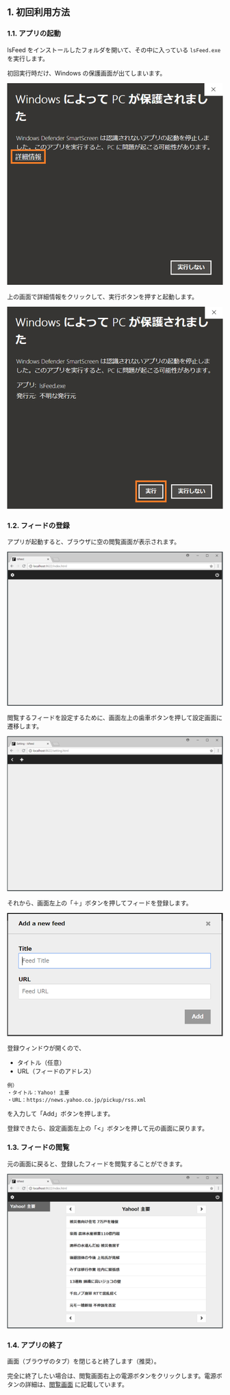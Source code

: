 ## 1. 初回利用方法
### 1.1. アプリの起動
lsFeed をインストールしたフォルダを開いて、その中に入っている `lsFeed.exe` を実行します。

初回実行時だけ、Windows の保護画面が出てしまいます。

![保護画面１](./first-time/hogo1.png)

上の画面で詳細情報をクリックして、実行ボタンを押すと起動します。

![保護画面２](./first-time/hogo2.png)


### 1.2. フィードの登録
アプリが起動すると、ブラウザに空の閲覧画面が表示されます。

![空の閲覧画面](./first-time/empty-index.png)

閲覧するフィードを設定するために、画面左上の歯車ボタンを押して設定画面に遷移します。

![空の設定画面](./first-time/empty-setting.png)

それから、画面左上の「＋」ボタンを押してフィードを登録します。

![登録用のモーダル](./first-time/modal.png)

登録ウィンドウが開くので、

- タイトル（任意）
- URL（フィードのアドレス）

```
例）
・タイトル：Yahoo! 主要
・URL：https://news.yahoo.co.jp/pickup/rss.xml
```

を入力して「Add」ボタンを押します。

登録できたら、設定画面左上の「<」ボタンを押して元の画面に戻ります。


### 1.3. フィードの閲覧
元の画面に戻ると、登録したフィードを閲覧することができます。

![閲覧画面](./first-time/index.png)


### 1.4. アプリの終了
画面（ブラウザのタブ）を閉じると終了します（推奨）。

完全に終了したい場合は、閲覧画面右上の電源ボタンをクリックします。電源ボタンの詳細は、[閲覧画面](./reading-feeds.md) に記載しています。

